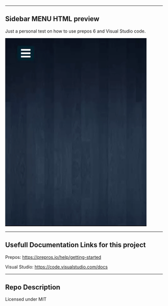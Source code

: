 ------------------------------
Sidebar MENU HTML preview
------------------------------

Just a personal test on how to use prepos 6 and Visual Studio code.

![Image of sidebarmenu](src/media/animate_preview.gif)

------------------------------
Usefull Documentation Links for this project
------------------------------

Prepos:
https://prepros.io/help/getting-started

Visual Studio:
https://code.visualstudio.com/docs

------------------------------
Repo Description
------------------------------
Licensed under MIT
